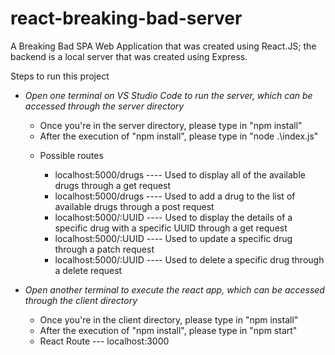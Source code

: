 # react-breaking-bad-server
A Breaking Bad SPA Web Application that was created using React.JS; the backend is a local server that was created using Express.

Steps to run this project<br>
<ul>
   <li><i>Open one terminal on VS Studio Code to run the server, which can be accessed through the server directory</i></li>
   <ul>
        <li>Once you're in the server directory, please type in "npm install"</li>
        <li>After the execution of "npm install", please type in "node .\index.js"</li>
   </ul>
    <ul>
      <li>Possible routes</li>
      <ul>
          <li>localhost:5000/drugs ---- Used to display all of the available drugs through a get request</li>
          <li>localhost:5000/drugs ---- Used to add a drug to the list of available drugs through a post request</li>
          <li>localhost:5000/:UUID ---- Used to display the details of a specific drug with a specific UUID through a get request</li>
          <li>localhost:5000/:UUID ---- Used to update a specific drug through a patch request</li>
          <li>localhost:5000/:UUID ---- Used to delete a specific drug through a delete request</li>
      </ul>
     </ul>
</ul>

<ul>
   <li><i>Open another terminal to execute the react app, which can be accessed through the client directory</i></li>
    <ul>
      <li>Once you're in the client directory, please type in "npm install"</li>
      <li>After the execution of "npm install", please type in "npm start"</li>
      <li>React Route --- localhost:3000</li>
</ul>
